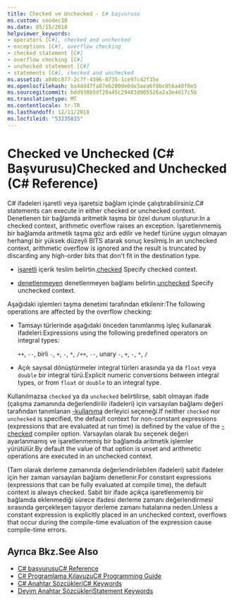 ```yaml
---
title: Checked ve Unchecked - C# başvurusu
ms.custom: seodec18
ms.date: 05/15/2018
helpviewer_keywords:
- operators [C#], checked and unchecked
- exceptions [C#], overflow checking
- checked statement [C#]
- overflow checking [C#]
- unchecked statement [C#]
- statements [C#], checked and unchecked
ms.assetid: a84bc877-2c7f-4396-8735-1ce97c42f35e
ms.openlocfilehash: ba4ddd7fa87eb200de0de3aea6f0bc056a40f0e5
ms.sourcegitcommit: bdd930b5df20a45c29483d905526a2a3e4d17c5b
ms.translationtype: MT
ms.contentlocale: tr-TR
ms.lasthandoff: 12/11/2018
ms.locfileid: "53235815"
---
```

# <a name="checked-and-unchecked-c-reference"></a><span data-ttu-id="54e2e-102">Checked ve Unchecked (C# Başvurusu)</span><span class="sxs-lookup"><span data-stu-id="54e2e-102">Checked and Unchecked (C# Reference)</span></span>
<span data-ttu-id="54e2e-103">C# ifadeleri işaretli veya işaretsiz bağlam içinde çalıştırabilirsiniz.</span><span class="sxs-lookup"><span data-stu-id="54e2e-103">C# statements can execute in either checked or unchecked context.</span></span> <span data-ttu-id="54e2e-104">Denetlenen bir bağlamda aritmetik taşma bir özel durum oluşturur.</span><span class="sxs-lookup"><span data-stu-id="54e2e-104">In a checked context, arithmetic overflow raises an exception.</span></span> <span data-ttu-id="54e2e-105">İşaretlenmemiş bir bağlamda aritmetik taşma göz ardı edilir ve hedef türüne uygun olmayan herhangi bir yüksek düzeyli BITS atarak sonuç kesilmiş.</span><span class="sxs-lookup"><span data-stu-id="54e2e-105">In an unchecked context, arithmetic overflow is ignored and the result is truncated by discarding any high-order bits that don't fit in the destination type.</span></span>  
  
-   <span data-ttu-id="54e2e-106">[işaretli](checked.md) içerik teslim belirtin.</span><span class="sxs-lookup"><span data-stu-id="54e2e-106">[checked](checked.md) Specify checked context.</span></span>  
  
-   <span data-ttu-id="54e2e-107">[denetlenmeyen](unchecked.md) denetlenmeyen bağlamı belirtin.</span><span class="sxs-lookup"><span data-stu-id="54e2e-107">[unchecked](unchecked.md) Specify unchecked context.</span></span>  
  
 <span data-ttu-id="54e2e-108">Aşağıdaki işlemleri taşma denetimi tarafından etkilenir:</span><span class="sxs-lookup"><span data-stu-id="54e2e-108">The following operations are affected by the overflow checking:</span></span>  
  
-   <span data-ttu-id="54e2e-109">Tamsayı türlerinde aşağıdaki önceden tanımlanmış işleç kullanarak ifadeleri:</span><span class="sxs-lookup"><span data-stu-id="54e2e-109">Expressions using the following predefined operators on integral types:</span></span>  
  
     <span data-ttu-id="54e2e-110">`++`, `--`, birli `-`, `+`, `-`, `*`, `/`</span><span class="sxs-lookup"><span data-stu-id="54e2e-110">`++`, `--`, unary `-`, `+`, `-`, `*`, `/`</span></span>  
  
-   <span data-ttu-id="54e2e-111">Açık sayısal dönüştürmeler integral türleri arasında ya da `float` veya `double` bir integral türü.</span><span class="sxs-lookup"><span data-stu-id="54e2e-111">Explicit numeric conversions between integral types, or from `float` or `double` to an integral type.</span></span>  
  
 <span data-ttu-id="54e2e-112">Kullanılmazsa `checked` ya da `unchecked` belirtilirse, sabit olmayan ifade (çalışma zamanında değerlendirilir ifadeleri) için varsayılan bağlamı değeri tarafından tanımlanan [-kullanıma](../compiler-options/checked-compiler-option.md) derleyici seçeneği.</span><span class="sxs-lookup"><span data-stu-id="54e2e-112">If neither `checked` nor `unchecked` is specified, the default context for non-constant expressions (expressions that are evaluated at run time) is defined by the value of the [-checked](../compiler-options/checked-compiler-option.md) compiler option.</span></span> <span data-ttu-id="54e2e-113">Varsayılan olarak bu seçenek değeri ayarlanmamış ve işaretlenmemiş bir bağlamda aritmetik işlemler yürütülür.</span><span class="sxs-lookup"><span data-stu-id="54e2e-113">By default the value of that option is unset and arithmetic operations are executed in an unchecked context.</span></span>
 
 <span data-ttu-id="54e2e-114">(Tam olarak derleme zamanında değerlendirilebilen ifadeleri) sabit ifadeler için her zaman varsayılan bağlamı denetlenir.</span><span class="sxs-lookup"><span data-stu-id="54e2e-114">For constant expressions (expressions that can be fully evaluated at compile time), the default context is always checked.</span></span> <span data-ttu-id="54e2e-115">Sabit bir ifade açıkça işaretlenmemiş bir bağlamda eklenmediği sürece ifadesi derleme zamanı değerlendirmesi sırasında gerçekleşen taşıyor derleme zamanı hatalarına neden.</span><span class="sxs-lookup"><span data-stu-id="54e2e-115">Unless a constant expression is explicitly placed in an unchecked context, overflows that occur during the compile-time evaluation of the expression cause compile-time errors.</span></span>
  
## <a name="see-also"></a><span data-ttu-id="54e2e-116">Ayrıca Bkz.</span><span class="sxs-lookup"><span data-stu-id="54e2e-116">See Also</span></span>  

- [<span data-ttu-id="54e2e-117">C# başvurusu</span><span class="sxs-lookup"><span data-stu-id="54e2e-117">C# Reference</span></span>](../index.md)  
- [<span data-ttu-id="54e2e-118">C# Programlama Kılavuzu</span><span class="sxs-lookup"><span data-stu-id="54e2e-118">C# Programming Guide</span></span>](../../programming-guide/index.md)  
- [<span data-ttu-id="54e2e-119">C# Anahtar Sözcükleri</span><span class="sxs-lookup"><span data-stu-id="54e2e-119">C# Keywords</span></span>](index.md)  
- [<span data-ttu-id="54e2e-120">Deyim Anahtar Sözcükleri</span><span class="sxs-lookup"><span data-stu-id="54e2e-120">Statement Keywords</span></span>](statement-keywords.md)
